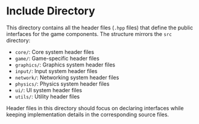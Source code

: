 # Include Directory

This directory contains all the header files (`.hpp` files) that define the public interfaces for the game components. The structure mirrors the `src` directory:

- `core/`: Core system header files
- `game/`: Game-specific header files
- `graphics/`: Graphics system header files
- `input/`: Input system header files
- `network/`: Networking system header files
- `physics/`: Physics system header files
- `ui/`: UI system header files
- `utils/`: Utility header files

Header files in this directory should focus on declaring interfaces while keeping implementation details in the corresponding source files.
